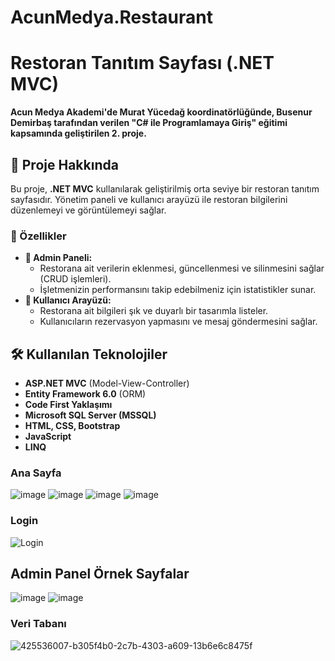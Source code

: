 # AcunMedya.Restaurant

# Restoran Tanıtım Sayfası (.NET MVC)

**Acun Medya Akademi'de Murat Yücedağ koordinatörlüğünde, Busenur Demirbaş tarafından verilen "C# ile Programlamaya Giriş" eğitimi kapsamında geliştirilen 2. proje.**

## 📌 Proje Hakkında  
Bu proje, **.NET MVC** kullanılarak geliştirilmiş orta seviye bir restoran tanıtım sayfasıdır. Yönetim paneli ve kullanıcı arayüzü ile restoran bilgilerini düzenlemeyi ve görüntülemeyi sağlar.

### 🚀 Özellikler  
- **🔧 Admin Paneli:**  
  - Restorana ait verilerin eklenmesi, güncellenmesi ve silinmesini sağlar (CRUD işlemleri).  
  - İşletmenizin performansını takip edebilmeniz için istatistikler sunar.  
- **🎨 Kullanıcı Arayüzü:**  
  - Restorana ait bilgileri şık ve duyarlı bir tasarımla listeler.  
  - Kullanıcıların rezervasyon yapmasını ve mesaj göndermesini sağlar.  

## 🛠 Kullanılan Teknolojiler  
- **ASP.NET MVC** (Model-View-Controller)  
- **Entity Framework 6.0** (ORM)  
- **Code First Yaklaşımı**  
- **Microsoft SQL Server (MSSQL)**  
- **HTML, CSS, Bootstrap**  
- **JavaScript**  
- **LINQ**  


<h3>Ana Sayfa</h3>

![image](https://github.com/user-attachments/assets/8b0569b1-2f15-4f1a-a6be-eb4ea42d1457)
![image](https://github.com/user-attachments/assets/34010e01-cd1a-444c-9a65-221a617f4a15)
![image](https://github.com/user-attachments/assets/f050ce5a-4fc5-4d7a-b012-af8ec6c866f1)
![image](https://github.com/user-attachments/assets/90e5574f-3833-41f8-a33d-fec1fc064632)


<h3>Login</h3>
<img src="https://github.com/user-attachments/assets/29318496-e9d9-4955-978d-da0bb8ad88e0" title="Login" alt="Login">


<h2>Admin Panel Örnek Sayfalar</h2>

![image](https://github.com/user-attachments/assets/e6c35f7c-7b38-4424-809b-4329b04028b2)
![image](https://github.com/user-attachments/assets/e69ec9f6-77d4-45f8-9f5d-2f839a00cc49)


<h3>Veri Tabanı</h3>

![425536007-b305f4b0-2c7b-4303-a609-13b6e6c8475f](https://github.com/user-attachments/assets/49250883-94fc-4ae5-bbb6-50289b6bdda5)
